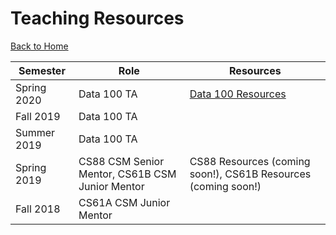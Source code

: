 # Teaching Resources

<a href="../">Back to Home</a>

| Semester | Role | Resources |
| -------  | ---- | ------ |
| Spring 2020 | Data 100 TA |<a href="./ds100/">Data 100 Resources</a> |
| Fall 2019 | Data 100 TA | |
| Summer 2019 | Data 100 TA | |
| Spring 2019| CS88 CSM Senior Mentor, CS61B CSM Junior Mentor | CS88 Resources (coming soon!), CS61B Resources (coming soon!) |
| Fall 2018 | CS61A CSM Junior Mentor | |

